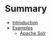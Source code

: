 # Summary

* [Introduction](README.md)
* [Examples](examples/README.md)
   * [Apache Solr](examples/apache_solr.md)

